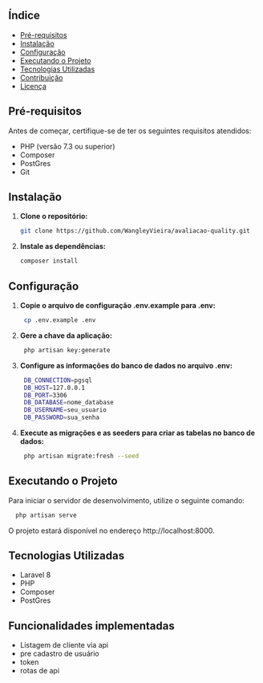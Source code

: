 
## Índice

- [Pré-requisitos](#pré-requisitos)
- [Instalação](#instalação)
- [Configuração](#configuração)
- [Executando o Projeto](#executando-o-projeto)
- [Tecnologias Utilizadas](#tecnologias-utilizadas)
- [Contribuição](#contribuição)
- [Licença](#licença)

## Pré-requisitos

Antes de começar, certifique-se de ter os seguintes requisitos atendidos:

- PHP (versão 7.3 ou superior)
- Composer
- PostGres
- Git

## Instalação

1. **Clone o repositório:**
    ```bash
    git clone https://github.com/WangleyVieira/avaliacao-quality.git
   ```

2. **Instale as dependências:**

    ```bash
    composer install
   ```

## Configuração

1. **Copie o arquivo de configuração .env.example para .env:**

   ```bash
    cp .env.example .env
   ```
2. **Gere a chave da aplicação:**

   ```bash
    php artisan key:generate
   ```
3. **Configure as informações do banco de dados no arquivo .env:**

   ```bash
    DB_CONNECTION=pgsql
    DB_HOST=127.0.0.1
    DB_PORT=3306
    DB_DATABASE=nome_database
    DB_USERNAME=seu_usuario
    DB_PASSWORD=sua_senha
   ```
4. **Execute as migrações e as seeders para criar as tabelas no banco de dados:**

   ```bash
    php artisan migrate:fresh --seed
   ```

## Executando o Projeto
Para iniciar o servidor de desenvolvimento, utilize o seguinte comando:

```bash
  php artisan serve
```

O projeto estará disponível no endereço http://localhost:8000.

## Tecnologias Utilizadas

- Laravel 8
- PHP
- Composer
- PostGres


## Funcionalidades implementadas
- Listagem de cliente via api
- pre cadastro de usuário
- token
- rotas de api



